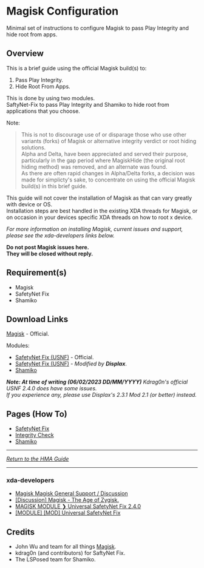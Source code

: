 # Magisk Configuration

Minimal set of instructions to configure Magisk to pass Play Integrity and hide root from apps.

## Overview
This is a brief guide using the official Magisk build(s) to:<br>

1) Pass Play Integrity.
2) Hide Root From Apps.

This is done by using two modules.<br>
SaftyNet-Fix to pass Play Integrity and Shamiko to hide root from applications that you choose.<br>

Note:<br>
>This is not to discourage use of or disparage those who use other variants (forks) of Magisk or alternative integrity verdict or root hiding solutions.<br>
>Alpha and Delta, have been appreciated and served their purpose, particularly in the gap period where MagiskHide (the original root hiding method) was removed, and an alternate was found.<br>
>As there are often rapid changes in Alpha/Delta forks, a decision was made for simplicty's sake, to concentrate on using the official Magisk build(s) in this brief guide.<br>

This guide will not cover the installation of Magisk as that can vary greatly with device or OS.<br>
Installation steps are best handled in the existing XDA threads for Magisk, or on occasion in your devices specific XDA threads on how to root x device.<br>

<i>For more information on installing Magisk, current issues and support, please see the xda-developers links below.</i><br>

<b>Do not post Magisk issues here.<br>
They will be closed without reply.</b><br>

## Requirement(s)
- Magisk
- SafetyNet Fix
- Shamiko

## Download Links
[Magisk](https://github.com/topjohnwu/Magisk#downloads) - Official.<br>

Modules:
- [SafetyNet Fix (USNF)](https://github.com/kdrag0n/safetynet-fix/releases) - Official.
- [SafetyNet Fix (USNF)](https://github.com/Displax/safetynet-fix/releases) - <i>Modified by <b>Displax</b></i>.<br>
- [Shamiko](https://github.com/LSPosed/LSPosed.github.io/releases)

<i><b>Note: At time of writing (06/02/2023 DD/MM/YYYY)</b> Kdrag0n's official USNF 2.4.0 does have some issues.<br>
If you experience any, please use Displax's 2.3.1 Mod 2.1 (or better) instead.</i><br>

## Pages (How To)
- [SafetyNet Fix](Magisk-SafetyNet-Fix.md)
- [Integrity Check](Magisk-Integrity.md)
- [Shamiko](Magisk-Shamiko.md)

---

[<i>Return to the HMA Guide</i>](README.md)

---

### xda-developers
- [Magisk Magisk General Support / Discussion](https://forum.xda-developers.com/t/magisk-general-support-discussion.3432382)
- [[Discussion] Magisk - The Age of Zygisk.](https://forum.xda-developers.com/t/discussion-magisk-the-age-of-zygisk.4393877)
- [MAGISK MODULE ❯ Universal SafetyNet Fix 2.4.0](https://forum.xda-developers.com/t/magisk-module-universal-safetynet-fix-2-4-0.4217823)
- [[MODULE] [MOD] Universal SafetyNet Fix](https://forum.xda-developers.com/t/module-mod-universal-safetynet-fix.4553699)


## Credits

- John Wu and team for all things [Magisk](https://github.com/topjohnwu/Magisk).
- kdrag0n (and contributors) for SaftyNet Fix.
- The LSPosed team for Shamiko.
